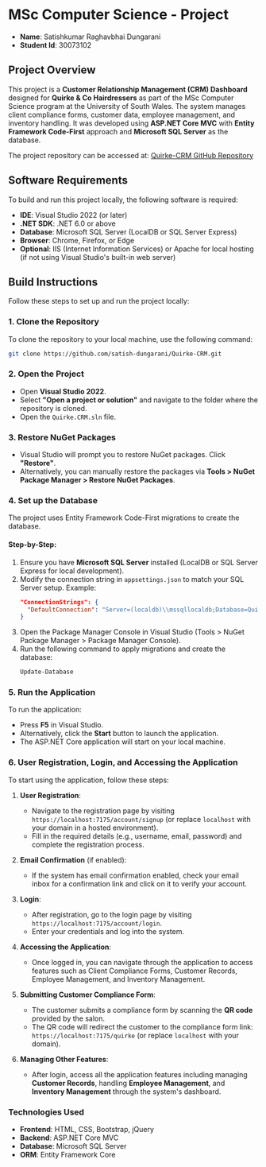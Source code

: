 # MSc Computer Science - Project
- **Name**: Satishkumar Raghavbhai Dungarani
- **Student Id**: 30073102

## Project Overview
This project is a **Customer Relationship Management (CRM) Dashboard** designed for **Quirke & Co Hairdressers** as part of the MSc Computer Science program at the University of South Wales. The system manages client compliance forms, customer data, employee management, and inventory handling. It was developed using **ASP.NET Core MVC** with **Entity Framework Code-First** approach and **Microsoft SQL Server** as the database.

The project repository can be accessed at: [Quirke-CRM GitHub Repository](https://github.com/satish-dungarani/Quirke-CRM.git)

## Software Requirements
To build and run this project locally, the following software is required:

- **IDE**: Visual Studio 2022 (or later)
- **.NET SDK**: .NET 6.0 or above
- **Database**: Microsoft SQL Server (LocalDB or SQL Server Express)
- **Browser**: Chrome, Firefox, or Edge
- **Optional**: IIS (Internet Information Services) or Apache for local hosting (if not using Visual Studio's built-in web server)

## Build Instructions
Follow these steps to set up and run the project locally:

### 1. Clone the Repository
To clone the repository to your local machine, use the following command:
```bash
git clone https://github.com/satish-dungarani/Quirke-CRM.git
```
### 2. Open the Project
- Open **Visual Studio 2022**.
- Select **"Open a project or solution"** and navigate to the folder where the repository is cloned.
- Open the `Quirke.CRM.sln` file.

### 3. Restore NuGet Packages
- Visual Studio will prompt you to restore NuGet packages. Click **"Restore"**.
- Alternatively, you can manually restore the packages via **Tools > NuGet Package Manager > Restore NuGet Packages**.

### 4. Set up the Database
The project uses Entity Framework Code-First migrations to create the database.

#### Step-by-Step:
1. Ensure you have **Microsoft SQL Server** installed (LocalDB or SQL Server Express for local development).
2. Modify the connection string in `appsettings.json` to match your SQL Server setup. Example:
   ```json
   "ConnectionStrings": {
     "DefaultConnection": "Server=(localdb)\\mssqllocaldb;Database=QuirkeCRM;Trusted_Connection=True;MultipleActiveResultSets=true"
   }
   ```
3. Open the Package Manager Console in Visual Studio (Tools > NuGet Package Manager > Package Manager Console).
4. Run the following command to apply migrations and create the database:
    ```bash
    Update-Database
    ```
### 5. Run the Application
To run the application:

- Press **F5** in Visual Studio.
- Alternatively, click the **Start** button to launch the application.
- The ASP.NET Core application will start on your local machine.

### 6. User Registration, Login, and Accessing the Application

To start using the application, follow these steps:

1. **User Registration**:
   - Navigate to the registration page by visiting `https://localhost:7175/account/signup` (or replace `localhost` with your domain in a hosted environment).
   - Fill in the required details (e.g., username, email, password) and complete the registration process.

2. **Email Confirmation** (if enabled):
   - If the system has email confirmation enabled, check your email inbox for a confirmation link and click on it to verify your account.

3. **Login**:
   - After registration, go to the login page by visiting `https://localhost:7175/account/login`.
   - Enter your credentials and log into the system.

4. **Accessing the Application**:
   - Once logged in, you can navigate through the application to access features such as Client Compliance Forms, Customer Records, Employee Management, and Inventory Management.

5. **Submitting Customer Compliance Form**:
   - The customer submits a compliance form by scanning the **QR code** provided by the salon.
   - The QR code will redirect the customer to the compliance form link: `https://localhost:7175/quirke` (or replace `localhost` with your domain).

6. **Managing Other Features**:
   - After login, access all the application features including managing **Customer Records**, handling **Employee Management**, and **Inventory Management** through the system's dashboard.


### Technologies Used
- **Frontend**: HTML, CSS, Bootstrap, jQuery
- **Backend**: ASP.NET Core MVC
- **Database**: Microsoft SQL Server
- **ORM**: Entity Framework Core
